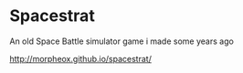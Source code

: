 # Spacestrat

An old Space Battle simulator game i made some years ago

http://morpheox.github.io/spacestrat/
